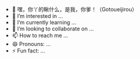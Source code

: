 - 👋 嘿，你丫的瞅什么，是我，你爹！（Gotoueijirou）
- 👀 I’m interested in ...
- 🌱 I’m currently learning ...
- 💞️ I’m looking to collaborate on ...
- 📫 How to reach me ...
- 😄 Pronouns: ...
- ⚡ Fun fact: ...

<!---
Gotoueijirou/Gotoueijirou is a ✨ special ✨ repository because its `README.md` (this file) appears on your GitHub profile.
You can click the Preview link to take a look at your changes.
--->
